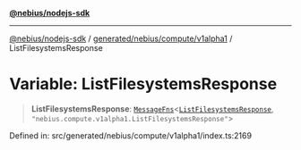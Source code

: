 [**@nebius/nodejs-sdk**](../../../../../README.md)

---

[@nebius/nodejs-sdk](../../../../../README.md) / [generated/nebius/compute/v1alpha1](../README.md) / ListFilesystemsResponse

# Variable: ListFilesystemsResponse

> **ListFilesystemsResponse**: [`MessageFns`](../../../../../runtime/protos/core/interfaces/MessageFns.md)\<[`ListFilesystemsResponse`](../interfaces/ListFilesystemsResponse.md), `"nebius.compute.v1alpha1.ListFilesystemsResponse"`\>

Defined in: src/generated/nebius/compute/v1alpha1/index.ts:2169
